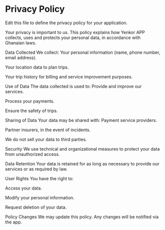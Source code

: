# Privacy Policy

Edit this file to define the privacy policy for your application.

Your privacy is important to us. This policy explains how Yenkor APP collects, uses and protects your personal data, in accordance with Ghanaian laws.

Data Collected We collect:
Your personal information (name, phone number, email address).

Your location data to plan trips.

Your trip history for billing and service improvement purposes.

Use of Data The data collected is used to:
Provide and improve our services.

Process your payments.

Ensure the safety of trips.

Sharing of Data Your data may be shared with:
Payment service providers.

Partner insurers, in the event of incidents.

We do not sell your data to third parties.

Security We use technical and organizational measures to protect your data from unauthorized access.

Data Retention Your data is retained for as long as necessary to provide our services or as required by law.

User Rights You have the right to:

Access your data.

Modify your personal information.

Request deletion of your data.

Policy Changes We may update this policy. Any changes will be notified via the app.